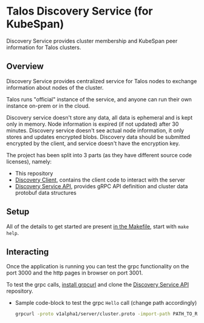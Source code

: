 # Talos Discovery Service (for KubeSpan)

Discovery Service provides cluster membership and KubeSpan peer information for Talos clusters.

## Overview

Discovery Service provides centralized service for Talos nodes to exchange information about nodes of the cluster.

Talos runs "official" instance of the service, and anyone can run their own instance on-prem or in the cloud.

Discovery service doesn't store any data, all data is ephemeral and is kept only in memory.
Node information is expired (if not updated) after 30 minutes.
Discovery service doesn't see actual node information, it only stores and updates encrypted blobs.
Discovery data should be submitted encrypted by the client, and service doesn't have the encryption key.

The project has been split into 3 parts (as they have different source code licenses), namely:

- This repository
- [Discovery Client](https://github.com/siderolabs/discovery-client), contains the client code to interact with the server
- [Discovery Service API](https://github.com/siderolabs/discovery-api/), provides gRPC API definition and cluster data protobuf data structures

## Setup

All of the details to get started are present [in the Makefile](Makefile), start with `make help`.

## Interacting

Once the application is running you can test the grpc functionality on the port 3000 and the http pages in browser on port 3001.

To test the grpc calls, [install grpcurl](https://github.com/fullstorydev/grpcurl#installation) and clone the [Discovery Service API](https://github.com/siderolabs/discovery-api/) repository.

- Sample code-block to test the grpc `Hello` call (change path accordingly)

    ``` bash
    grpcurl -proto v1alpha1/server/cluster.proto -import-path PATH_TO_REPO/discovery-api/api -plaintext -d '{"clusterId": "abc"}' -H 'X-Real-IP: 1.2.3.4' localhost:3000 sidero.discovery.server.Cluster/Hello
    ```
